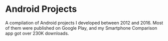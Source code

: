 # Android Projects
A compilation of Android projects I developed between 2012 and 2016. Most of them were published on Google Play, and my Smartphone Comparison app got over 230K downloads.
